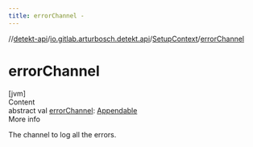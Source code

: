 ```yaml
---
title: errorChannel -
---
```

//[detekt-api](../../index.md)/[io.gitlab.arturbosch.detekt.api](../index.md)/[SetupContext](index.md)/[errorChannel](error-channel.md)



# errorChannel  
[jvm]  
Content  
abstract val [errorChannel](error-channel.md): [Appendable](https://kotlinlang.org/api/latest/jvm/stdlib/kotlin.text/-appendable/index.html)  
More info  


The channel to log all the errors.

  



